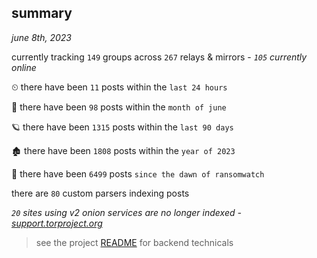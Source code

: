 
## summary
_june 8th, 2023_

currently tracking `149` groups across `267` relays & mirrors - _`105` currently online_

⏲ there have been `11` posts within the `last 24 hours`

🦈 there have been `98` posts within the `month of june`

🪐 there have been `1315` posts within the `last 90 days`

🏚 there have been `1808` posts within the `year of 2023`

🦕 there have been `6499` posts `since the dawn of ransomwatch`

there are `80` custom parsers indexing posts

_`20` sites using v2 onion services are no longer indexed - [support.torproject.org](https://support.torproject.org/onionservices/v2-deprecation/)_

> see the project [README](https://github.com/joshhighet/ransomwatch#ransomwatch--) for backend technicals

